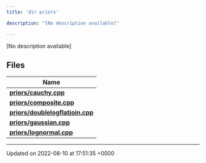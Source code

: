 ```yaml
---
title: 'dir priors'

description: "[No description available]"

---
```







[No description available]

## Files

| Name           |
| -------------- |
| **[priors/cauchy.cpp](/documentation/code/gambit_2-2/files/cauchy_8cpp/#file-cauchy.cpp)**  |
| **[priors/composite.cpp](/documentation/code/gambit_2-2/files/composite_8cpp/#file-composite.cpp)**  |
| **[priors/doublelogflatjoin.cpp](/documentation/code/gambit_2-2/files/doublelogflatjoin_8cpp/#file-doublelogflatjoin.cpp)**  |
| **[priors/gaussian.cpp](/documentation/code/gambit_2-2/files/gaussian_8cpp/#file-gaussian.cpp)**  |
| **[priors/lognormal.cpp](/documentation/code/gambit_2-2/files/lognormal_8cpp/#file-lognormal.cpp)**  |






-------------------------------

Updated on 2022-08-10 at 17:51:35 +0000
